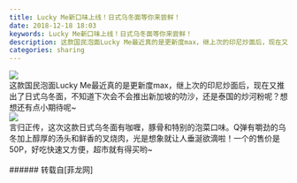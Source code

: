 ```yaml
---
title: Lucky Me新口味上线！日式乌冬面等你来尝鲜！
date: 2018-12-18 18:03
keywords: Lucky Me新口味上线！日式乌冬面等你来尝鲜！
description: 这款国民泡面Lucky Me最近真的是更新度max，继上次的印尼炒面后，现在又推出了日式乌冬面，不知道下次会不会推出新加坡的叻沙，还是泰国的炒河粉呢？想想还有点小期待呢~言归正传，这次这款日式乌冬面有咖喱，豚骨和特别的泡菜口味。Q弹有嚼劲的乌冬加上醇厚的汤头和鲜香的叉烧肉，光是想象就让人垂涎欲滴啦！一个的售价是50P，好吃快速又方便，超市就有得买哟~
categories: sharing
---
```

<td class="t_f" id="postmessage_2517180">


<img aid="1029368" data-cf-modified-7e30b847bae64f93dbd09016-="" file="data/attachment/forum/201812/18/175813nfos371n1bon7893.jpg.thumb.jpg" id="aimg_1029368" inpost="1" onclick="" onmouseover="" src="http://www.flw.ph/data/attachment/forum/201812/18/175813nfos371n1bon7893.jpg" style="cursor:pointer" zoomfile="data/attachment/forum/201812/18/175813nfos371n1bon7893.jpg"/>


<br/>
这款国民泡面Lucky Me最近真的是更新度max，继上次的印尼炒面后，现在又推出了日式乌冬面，不知道下次会不会推出新加坡的叻沙，还是泰国的炒河粉呢？想想还有点小期待呢~<br/>

<img aid="1029370" data-cf-modified-7e30b847bae64f93dbd09016-="" file="data/attachment/forum/201812/18/175819widdptv8ghsdatvq.jpg.thumb.jpg" id="aimg_1029370" inpost="1" onclick="" onmouseover="" src="http://www.flw.ph/data/attachment/forum/201812/18/175819widdptv8ghsdatvq.jpg" style="cursor:pointer" zoomfile="data/attachment/forum/201812/18/175819widdptv8ghsdatvq.jpg"/>


<br/>
言归正传，这次这款日式乌冬面有咖喱，豚骨和特别的泡菜口味。Q弹有嚼劲的乌冬加上醇厚的汤头和鲜香的叉烧肉，光是想象就让人垂涎欲滴啦！一个的售价是50P，好吃快速又方便，超市就有得买哟~<br/>
<br/>
</td>
###### 转载自[菲龙网]